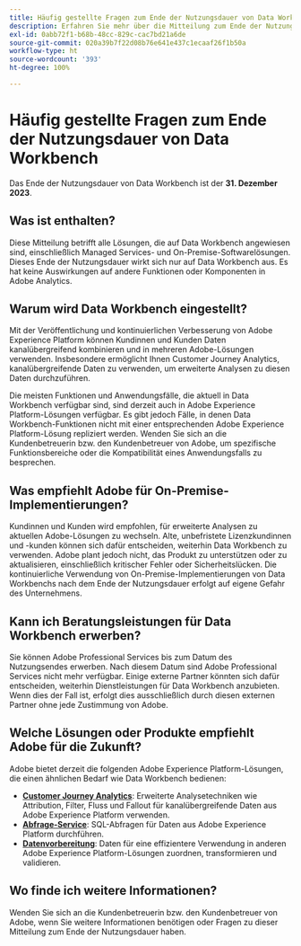 ```yaml
---
title: Häufig gestellte Fragen zum Ende der Nutzungsdauer von Data Workbench
description: Erfahren Sie mehr über die Mitteilung zum Ende der Nutzungsdauer von Data Workbench.
exl-id: 0abb72f1-b68b-48cc-829c-cac7bd21a6de
source-git-commit: 020a39b7f22d08b76e641e437c1ecaaf26f1b50a
workflow-type: ht
source-wordcount: '393'
ht-degree: 100%

---
```


# Häufig gestellte Fragen zum Ende der Nutzungsdauer von Data Workbench

Das Ende der Nutzungsdauer von Data Workbench ist der **31. Dezember 2023**.

## Was ist enthalten?

Diese Mitteilung betrifft alle Lösungen, die auf Data Workbench angewiesen sind, einschließlich Managed Services- und On-Premise-Softwarelösungen. Dieses Ende der Nutzungsdauer wirkt sich nur auf Data Workbench aus. Es hat keine Auswirkungen auf andere Funktionen oder Komponenten in Adobe Analytics.

## Warum wird Data Workbench eingestellt?

Mit der Veröffentlichung und kontinuierlichen Verbesserung von Adobe Experience Platform können Kundinnen und Kunden Daten kanalübergreifend kombinieren und in mehreren Adobe-Lösungen verwenden. Insbesondere ermöglicht Ihnen Customer Journey Analytics, kanalübergreifende Daten zu verwenden, um erweiterte Analysen zu diesen Daten durchzuführen.

Die meisten Funktionen und Anwendungsfälle, die aktuell in Data Workbench verfügbar sind, sind derzeit auch in Adobe Experience Platform-Lösungen verfügbar. Es gibt jedoch Fälle, in denen Data Workbench-Funktionen nicht mit einer entsprechenden Adobe Experience Platform-Lösung repliziert werden. Wenden Sie sich an die Kundenbetreuerin bzw. den Kundenbetreuer von Adobe, um spezifische Funktionsbereiche oder die Kompatibilität eines Anwendungsfalls zu besprechen.

## Was empfiehlt Adobe für On-Premise-Implementierungen?

Kundinnen und Kunden wird empfohlen, für erweiterte Analysen zu aktuellen Adobe-Lösungen zu wechseln. Alte, unbefristete Lizenzkundinnen und -kunden können sich dafür entscheiden, weiterhin Data Workbench zu verwenden. Adobe plant jedoch nicht, das Produkt zu unterstützen oder zu aktualisieren, einschließlich kritischer Fehler oder Sicherheitslücken. Die kontinuierliche Verwendung von On-Premise-Implementierungen von Data Workbenchs nach dem Ende der Nutzungsdauer erfolgt auf eigene Gefahr des Unternehmens.

## Kann ich Beratungsleistungen für Data Workbench erwerben?

Sie können Adobe Professional Services bis zum Datum des Nutzungsendes erwerben. Nach diesem Datum sind Adobe Professional Services nicht mehr verfügbar. Einige externe Partner könnten sich dafür entscheiden, weiterhin Dienstleistungen für Data Workbench anzubieten. Wenn dies der Fall ist, erfolgt dies ausschließlich durch diesen externen Partner ohne jede Zustimmung von Adobe.

## Welche Lösungen oder Produkte empfiehlt Adobe für die Zukunft?

Adobe bietet derzeit die folgenden Adobe Experience Platform-Lösungen, die einen ähnlichen Bedarf wie Data Workbench bedienen:

* [**Customer Journey Analytics**](https://experienceleague.adobe.com/docs/analytics-platform/using/cja-landing.html?lang=de): Erweiterte Analysetechniken wie Attribution, Filter, Fluss und Fallout für kanalübergreifende Daten aus Adobe Experience Platform verwenden.
* [**Abfrage-Service**](https://experienceleague.adobe.com/docs/experience-platform/query/home.html?lang=de): SQL-Abfragen für Daten aus Adobe Experience Platform durchführen.
* [**Datenvorbereitung**](https://experienceleague.adobe.com/docs/experience-platform/data-prep/home.html?lang=de): Daten für eine effizientere Verwendung in anderen Adobe Experience Platform-Lösungen zuordnen, transformieren und validieren.

## Wo finde ich weitere Informationen?

Wenden Sie sich an die Kundenbetreuerin bzw. den Kundenbetreuer von Adobe, wenn Sie weitere Informationen benötigen oder Fragen zu dieser Mitteilung zum Ende der Nutzungsdauer haben.
